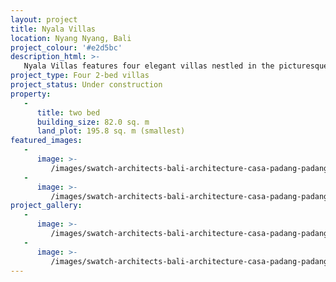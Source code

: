 ```yaml
---
layout: project
title: Nyala Villas
location: Nyang Nyang, Bali
project_colour: '#e2d5bc'
description_html: >-
   Nyala Villas features four elegant villas nestled in the picturesque hills above Nyang Nyang Beach, Bali. Each villa provides a tranquil escape, combining luxury amenities with beautiful architectural elements. Private terraces offer a green oasis where residents can unwind and relax.
project_type: Four 2-bed villas
project_status: Under construction
property:
   -
      title: two bed
      building_size: 82.0 sq. m
      land_plot: 195.8 sq. m (smallest)
featured_images:
   -
      image: >-
         /images/swatch-architects-bali-architecture-casa-padang-padang-villa-house-complex-1.jpg
   -
      image: >-
         /images/swatch-architects-bali-architecture-casa-padang-padang-villa-house-complex-1.jpg
project_gallery:
   -
      image: >-
         /images/swatch-architects-bali-architecture-casa-padang-padang-villa-house-complex-1.jpg
   -
      image: >-
         /images/swatch-architects-bali-architecture-casa-padang-padang-villa-house-complex-1.jpg
---
```

